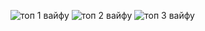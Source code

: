 ![топ 1 вайфу](https://www.waveteam.net/static/789_out.jpeg)
![топ 2 вайфу](https://www.waveteam.net/static/access_denied_out.jpeg)
![топ 3 вайфу](https://www.waveteam.net/static/404.jpg)
